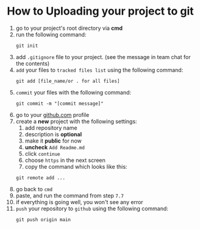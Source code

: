 # How to Uploading your project to git 

1. go to your project's root directory via **cmd**
2. run the following command:
   ```shell
   git init
   ```
3. add `.gitignore` file to your project. (see the message in team chat for the contents)
4. `add` your files to `tracked files list` using the following command:
   ```shell
   git add [file_name/or . for all files]
   ```
5. `commit` your files with the following command:
   ```shell
   git commit -m "[commit message]"
   ```
6. go to your [github.com](https://www.github.com) profile
7. create a **new** project with the following settings:
   1. add repository name
   2. description is **optional**
   3. make it **public** for now
   4. **uncheck** `Add Readme.md`
   5. click `continue`
   6. choose `https` in the next screen
   7. copy the command which looks like this:
   ```shell
   git remote add ...
   ```
8. go back to `cmd`
9. paste, and run the command from step `7.7`
10. if everything is going well, you won't see any error
11. `push` your repository to `github` using the following command:
    ```shell
    git push origin main
    ```